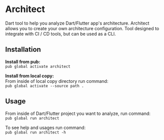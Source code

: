 # Architect
Dart tool to help you analyze Dart/Flutter app's architecture. Architect allows you to create your own architecture configuration. Tool designed to integrate with CI / CD tools, but can be used as a CLI.
## Installation
**Install from pub:**\
`pub global activate architect`

**Install from local copy:**\
From inside of local copy directory run command:\
`pub global activate --source path .`

## Usage

From inside of Dart/Flutter project you want to analyze, run command:\
`pub global run architect`

To see help and usages run command:\
`pub global run architect -h`
